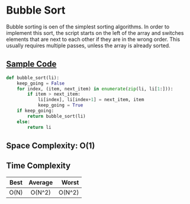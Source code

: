 # Bubble Sort

Bubble sorting is oen of the simplest sorting algorithms. In order to implement this sort, the script starts on the left of the array and switches elements that are next to each other if they are in the wrong order. This usually requires multiple passes, unless the array is already sorted. 

## [Sample Code](https://github.com/aspittel/coding_problems/blob/master/sorting/bubble_sort.py)
```python
def bubble_sort(li):
	keep_going = False
	for index, (item, next_item) in enumerate(zip(li, li[1:])):
		if item > next_item:
			li[index], li[index+1] = next_item, item
			keep_going = True
	if keep_going:
		return bubble_sort(li)
	else:
		return li
```

## Space Complexity: O(1)

## Time Complexity
| Best | Average| Worst |
| -----|:------:| -----:|
| O(N) | O(N^2) | O(N^2)|
